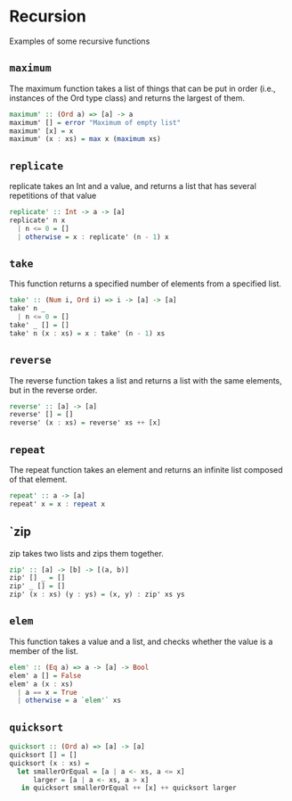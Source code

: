 # Recursion

Examples of some recursive functions

## `maximum`

The maximum function takes a list of things that can be put in order (i.e.,
instances of the Ord type class) and returns the largest of them.

```haskell
maximum' :: (Ord a) => [a] -> a
maximum' [] = error "Maximum of empty list"
maximum' [x] = x
maximum' (x : xs) = max x (maximum xs)
```

## `replicate`

replicate takes an Int and a value, and returns a list that has several repetitions of that value

```haskell
replicate' :: Int -> a -> [a]
replicate' n x
  | n <= 0 = []
  | otherwise = x : replicate' (n - 1) x
```

## `take`

This function returns a specified number of elements from a specified list.

```haskell
take' :: (Num i, Ord i) => i -> [a] -> [a]
take' n _
  | n <= 0 = []
take' _ [] = []
take' n (x : xs) = x : take' (n - 1) xs
```

## `reverse`

The reverse function takes a list and returns a list with the same elements, but in the reverse order.

```haskell
reverse' :: [a] -> [a]
reverse' [] = []
reverse' (x : xs) = reverse' xs ++ [x]
```

## `repeat`

The repeat function takes an element and returns an infinite list composed of that element.

```haskell
repeat' :: a -> [a]
repeat' x = x : repeat x
```

## `zip

zip takes two lists and zips them together.

```haskell
zip' :: [a] -> [b] -> [(a, b)]
zip' [] _ = []
zip' _ [] = []
zip' (x : xs) (y : ys) = (x, y) : zip' xs ys
```

## `elem`

This function takes a value and a list, and checks whether the value is a member of the list.

```haskell
elem' :: (Eq a) => a -> [a] -> Bool
elem' a [] = False
elem' a (x : xs)
  | a == x = True
  | otherwise = a `elem'` xs
```

## `quicksort`

```haskell
quicksort :: (Ord a) => [a] -> [a]
quicksort [] = []
quicksort (x : xs) =
  let smallerOrEqual = [a | a <- xs, a <= x]
      larger = [a | a <- xs, a > x]
   in quicksort smallerOrEqual ++ [x] ++ quicksort larger
```
